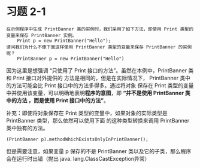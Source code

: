 # 习题 2-1
```text
在示例程序中生成 PrintBanner 类的实例时，我们采用了如下方法，即使用 Print 类型的变量来保存 PrintBanner 实例。
    Print p = new PrintBanner("Hello");
请问我们为什么不像下面这样使用 PrintBanner 类型的变量来保存 PrintBanner 的实例呢？
    PrintBanner p = new PrintBanner("Hello")
```

因为这里是想强调 “只使用了 Print 接口的方法”。虽然在本例中，PrintBanner 类和 Print 接口对外提供的
方法是相同的，但是在实际情况下， PrintBanner 类中的方法可能会比 Print 接口中的方法多得多。通过将对象
保存在 Print 类型的变量中并使用该变量，可以明确地表明**程序的意图**，即 **“并不是使用 PrintBanner 类中的方法
，而是使用 Print 接口中的方法”**。

补充：即使将对象保存在 Print 类型的变量中，如果对象的实际类型是 PrintBanner 类型，那么依然可以使用下面
的这种类型转换来调用 PrintBanner 类中独有的方法。
```text
(PrintBanner p).methodWhichExistsOnlyInPrintBanner(); 
```
但是需要注意，如果变量 p 保存的不是 PrintBanner 类以及它的子类，那么程序会在运行时出错（抛出 java.
lang.ClassCastException异常）